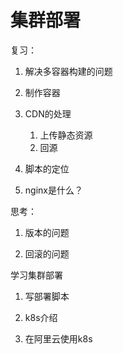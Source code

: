 # 集群部署



复习：

1. 解决多容器构建的问题

2. 制作容器

3. CDN的处理

   1. 上传静态资源
   2. 回源

4. 脚本的定位

5. nginx是什么？

   

思考：

1. 版本的问题

2. 回滚的问题

   

学习集群部署

1. 写部署脚本

2. k8s介绍

3. 在阿里云使用k8s

   
